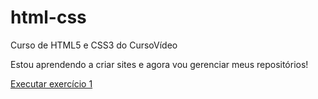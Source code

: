 # html-css
 Curso de HTML5 e CSS3 do CursoVídeo

 Estou aprendendo a criar sites e agora vou gerenciar meus repositórios!

<a href="https://johnpetros.github.io/html-css/exercios/index.html">Executar exercício 1</a>